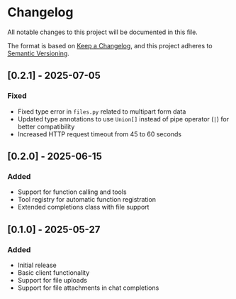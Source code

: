# Changelog

All notable changes to this project will be documented in this file.

The format is based on [Keep a Changelog](https://keepachangelog.com/en/1.0.0/),
and this project adheres to [Semantic Versioning](https://semver.org/spec/v2.0.0.html).

## [0.2.1] - 2025-07-05

### Fixed
- Fixed type error in `files.py` related to multipart form data
- Updated type annotations to use `Union[]` instead of pipe operator (`|`) for better compatibility
- Increased HTTP request timeout from 45 to 60 seconds

## [0.2.0] - 2025-06-15

### Added
- Support for function calling and tools
- Tool registry for automatic function registration
- Extended completions class with file support

## [0.1.0] - 2025-05-27

### Added
- Initial release
- Basic client functionality
- Support for file uploads
- Support for file attachments in chat completions
